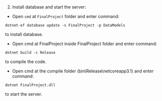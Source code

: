 2.	Install database and start the server:

-	Open `cmd` at `FinalProject` folder and enter command:

`dotnet-ef database update -s FinalProject -p DataModels`

to install database.

-	Open cmd at FinalProject inside FinalProject folder and enter command: 

`dotnet build -c Release`

to compile the code.

-	Open cmd at the compile folder (bin\Release\netcoreapp3.1\) and enter command:

`dotnet FinalProject.dll`

to start the server.
